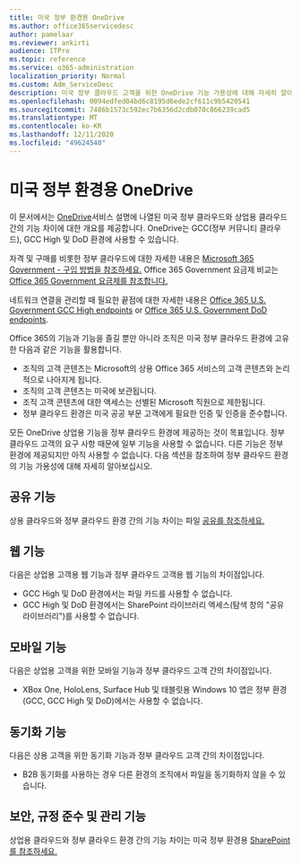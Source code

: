 ```yaml
---
title: 미국 정부 환경용 OneDrive
ms.author: office365servicedesc
author: pamelaar
ms.reviewer: ankirti
audience: ITPro
ms.topic: reference
ms.service: o365-administration
localization_priority: Normal
ms.custom: Adm_ServiceDesc
description: 미국 정부 클라우드 고객을 위한 OneDrive 기능 가용성에 대해 자세히 알아보습니다.
ms.openlocfilehash: 0094edfed04bd6c8195d6ede2cf611c9b5420541
ms.sourcegitcommit: 7486b1573c592ec7b6356d2cdb070c866239cad5
ms.translationtype: MT
ms.contentlocale: ko-KR
ms.lasthandoff: 12/11/2020
ms.locfileid: "49624540"
---
```

# <a name="onedrive-for-us-government-environments"></a>미국 정부 환경용 OneDrive

이 문서에서는 [OneDrive](/office365/servicedescriptions/onedrive-for-business-service-description)서비스 설명에 나열된 미국 정부 클라우드와 상업용 클라우드 간의 기능 차이에 대한 개요를 제공합니다. OneDrive는 GCC(정부 커뮤니티 클라우드), GCC High 및 DoD 환경에 사용할 수 있습니다. 

자격 및 구매를 비롯한 정부 클라우드에 대한 자세한 내용은 [Microsoft 365 Government - 구입 방법을 참조하세요.](/office365/servicedescriptions/office-365-platform-service-description/office-365-us-government/microsoft-365-government-how-to-buy) Office 365 Government 요금제 비교는 [Office 365 Government 요금제를 참조합니다.](https://www.microsoft.com/microsoft-365/government/compare-office-365-government-plans?rtc=1#EligibilityRequirements)

네트워크 연결을 관리할 때 필요한 끝점에 대한 자세한 내용은 [Office 365 U.S. Government GCC High endpoints](/office365/enterprise/office-365-u-s-government-gcc-high-endpoints#sharepoint-online-and-onedrive-for-business) or [Office 365 U.S. Government DoD endpoints](/office365/enterprise/office-365-u-s-government-dod-endpoints#sharepoint-online-and-onedrive-for-business).

Office 365의 기능과 기능을 즐길 뿐만 아니라 조직은 미국 정부 클라우드 환경에 고유한 다음과 같은 기능을 활용합니다.

-   조직의 고객 콘텐츠는 Microsoft의 상용 Office 365 서비스의 고객 콘텐츠와 논리적으로 나아지게 됩니다.
-   조직의 고객 콘텐츠는 미국에 보관됩니다.
-   조직 고객 콘텐츠에 대한 액세스는 선별된 Microsoft 직원으로 제한됩니다.
-   정부 클라우드 환경은 미국 공공 부문 고객에게 필요한 인증 및 인증을 준수합니다.

모든 OneDrive 상업용 기능을 정부 클라우드 환경에 제공하는 것이 목표입니다. 정부 클라우드 고객의 요구 사항 때문에 일부 기능을 사용할 수 없습니다. 다른 기능은 정부 환경에 제공되지만 아직 사용할 수 없습니다. 다음 섹션을 참조하여 정부 클라우드 환경의 기능 가용성에 대해 자세히 알아보십시오.

## <a name="sharing-features"></a>공유 기능

상용 클라우드와 정부 클라우드 환경 간의 기능 차이는 파일 [공유를 참조하세요.](/office365/servicedescriptions/office-365-platform-service-description/office-365-us-government/gcc-high-and-dod#file-sharing)

## <a name="web-features"></a>웹 기능

다음은 상업용 고객용 웹 기능과 정부 클라우드 고객용 웹 기능의 차이점입니다.

- GCC High 및 DoD 환경에서는 파일 카드를 사용할 수 없습니다.
- GCC High 및 DoD 환경에서는 SharePoint 라이브러리 액세스(탐색 창의 "공유 라이브러리")를 사용할 수 없습니다.

## <a name="mobile-features"></a>모바일 기능

다음은 상업용 고객을 위한 모바일 기능과 정부 클라우드 고객 간의 차이점입니다.

- XBox One, HoloLens, Surface Hub 및 태블릿용 Windows 10 앱은 정부 환경(GCC, GCC High 및 DoD)에서는 사용할 수 없습니다.

## <a name="sync-features"></a>동기화 기능

다음은 상용 고객을 위한 동기화 기능과 정부 클라우드 고객 간의 차이점입니다.

- B2B 동기화를 사용하는 경우 다른 환경의 조직에서 파일을 동기화하지 않을 수 있습니다.

## <a name="security-compliance-and-administration-features"></a>보안, 규정 준수 및 관리 기능

상업용 클라우드와 정부 클라우드 환경 간의 기능 차이는 미국 정부 환경용 [SharePoint를 참조하세요.](sharepoint.md)


